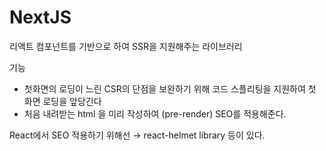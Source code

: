 # NextJS

리액트 컴포넌트를 기반으로 하여 SSR을 지원해주는 라이브러리

기능

- 첫화면의 로딩이 느린 CSR의 단점을 보완하기 위해 코드 스플리팅을 지원하여 첫 화면 로딩을 앞당긴다
- 처음 내려받는 html 을 미리 작성하여 (pre-render) SEO를 적용해준다.

React에서 SEO 적용하기 위해선 → react-helmet library 등이 있다.
